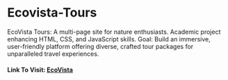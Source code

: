 # Ecovista-Tours

EcoVista Tours: A multi-page site for nature enthusiasts. Academic project enhancing HTML, CSS, and JavaScript skills. Goal: Build an immersive, user-friendly platform offering diverse, crafted tour packages for unparalleled travel experiences.

<h4>Link To Visit: <a href="https://mehdiali-mk.github.io/Ecovista-Tours/">EcoVista</a></h4>
